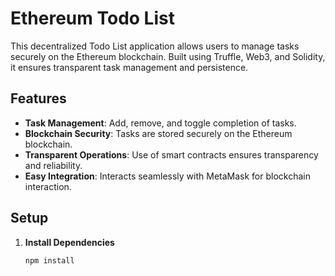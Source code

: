 
# Ethereum Todo List

This decentralized Todo List application allows users to manage tasks securely on the Ethereum blockchain. Built using Truffle, Web3, and Solidity, it ensures transparent task management and persistence.

## Features

- **Task Management**: Add, remove, and toggle completion of tasks.
- **Blockchain Security**: Tasks are stored securely on the Ethereum blockchain.
- **Transparent Operations**: Use of smart contracts ensures transparency and reliability.
- **Easy Integration**: Interacts seamlessly with MetaMask for blockchain interaction.

## Setup

1. **Install Dependencies**

   ```bash
   npm install
